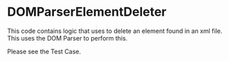 DOMParserElementDeleter
=======================

This code contains logic that uses to delete an element found in an xml file.  This uses the DOM Parser to perform this.

Please see the Test Case.
